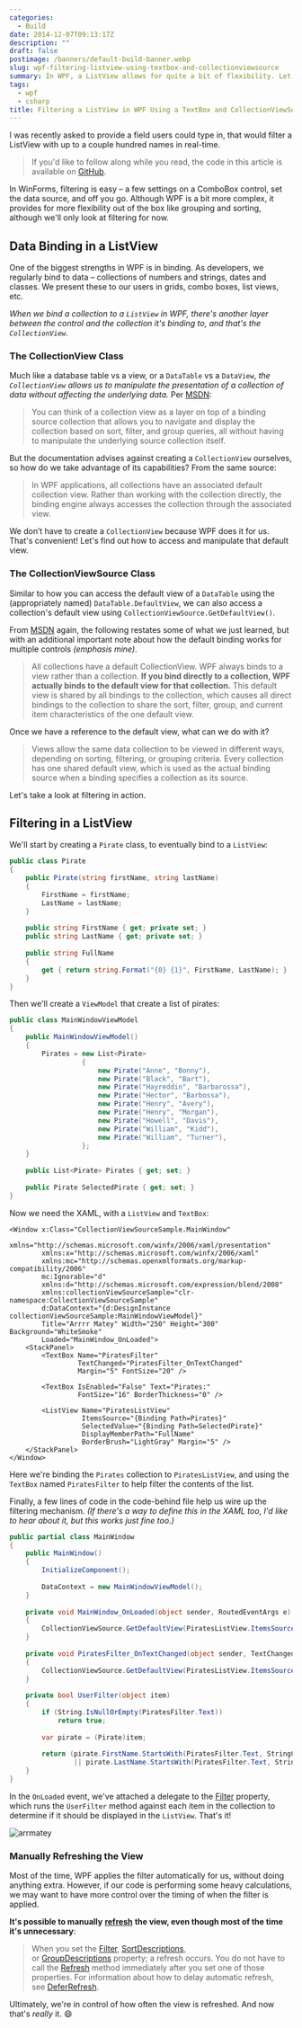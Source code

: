 ```yaml
---
categories:
  - Build
date: 2014-12-07T09:13:17Z
description: ""
draft: false
postimage: /banners/default-build-banner.webp
slug: wpf-filtering-listview-using-textbox-and-collectionviewsource
summary: In WPF, a ListView allows for quite a bit of flexibility. Let's take a look at filtering a ListView, using input being typed into a TextBox.
tags:
  - wpf
  - csharp
title: Filtering a ListView in WPF Using a TextBox and CollectionViewSource
---
```

I was recently asked to provide a field users could type in, that would filter a ListView with up to a couple hundred names in real-time.

> If you'd like to follow along while you read, the code in this article is available on [GitHub](https://github.com/grantwinney/BlogCodeSamples/tree/master/Frameworks/WPF/CollectionViewSourceSample).

In WinForms, filtering is easy – a few settings on a ComboBox control, set the data source, and off you go. Although WPF is a bit more complex, it provides for more flexibility out of the box like grouping and sorting, although we'll only look at filtering for now.

## Data Binding in a ListView

One of the biggest strengths in WPF is in binding. As developers, we regularly bind to data – collections of numbers and strings, dates and classes. We present these to our users in grids, combo boxes, list views, etc.

*When we bind a collection to a `ListView` in WPF, there's another layer between the control and the collection it's binding to, and that's the `CollectionView`.*

### The CollectionView Class

Much like a database table vs a view, or a `DataTable` vs a `DataView`, *the `CollectionView` allows us to manipulate the _presentation_ of a collection of data without affecting the underlying data.* Per [MSDN](http://msdn.microsoft.com/en-us/library/system.windows.data.collectionview\(v=vs.110\).aspx):

> You can think of a collection view as a layer on top of a binding source collection that allows you to navigate and display the collection based on sort, filter, and group queries, all without having to manipulate the underlying source collection itself.

But the documentation advises against creating a `CollectionView` ourselves, so how do we take advantage of its capabilities? From the same source:

> In WPF applications, all collections have an associated default collection view. Rather than working with the collection directly, the binding engine always accesses the collection through the associated view.

We don’t have to create a `CollectionView` because WPF does it for us. That's convenient! Let's find out how to access and manipulate that default view.

### The CollectionViewSource Class

Similar to how you can access the default view of a `DataTable` using the (appropriately named) `DataTable.DefaultView`, we can also access a collection's default view using `CollectionViewSource.GetDefaultView()`.

From [MSDN](http://msdn.microsoft.com/en-us/library/system.windows.data.collectionviewsource.getdefaultview\(v=vs.110\).aspx) again, the following restates some of what we just learned, but with an additional important note about how the default binding works for multiple controls _(emphasis mine)_.

> All collections have a default CollectionView. WPF always binds to a view rather than a collection. **If you bind directly to a collection, WPF actually binds to the default view for that collection.** This default view is shared by all bindings to the collection, which causes all direct bindings to the collection to share the sort, filter, group, and current item characteristics of the one default view.

Once we have a reference to the default view, what can we do with it?

> Views allow the same data collection to be viewed in different ways, depending on sorting, filtering, or grouping criteria. Every collection has one shared default view, which is used as the actual binding source when a binding specifies a collection as its source.

Let's take a look at filtering in action.

## Filtering in a ListView

We'll start by creating a `Pirate` class, to eventually bind to a `ListView`:

```csharp
public class Pirate
{
    public Pirate(string firstName, string lastName)
    {
        FirstName = firstName;
        LastName = lastName;
    }
 
    public string FirstName { get; private set; }
    public string LastName { get; private set; }
 
    public string FullName
    {
        get { return string.Format("{0} {1}", FirstName, LastName); }
    }
}
```

Then we'll create a `ViewModel` that create a list of pirates:

```csharp
public class MainWindowViewModel
{
    public MainWindowViewModel()
    {
        Pirates = new List<Pirate>
                  {
                      new Pirate("Anne", "Bonny"),
                      new Pirate("Black", "Bart"),
                      new Pirate("Hayreddin", "Barbarossa"),
                      new Pirate("Hector", "Barbossa"),
                      new Pirate("Henry", "Avery"),
                      new Pirate("Henry", "Morgan"),
                      new Pirate("Howell", "Davis"),
                      new Pirate("William", "Kidd"),
                      new Pirate("William", "Turner"),
                  };
    }
 
    public List<Pirate> Pirates { get; set; }
 
    public Pirate SelectedPirate { get; set; }
}
```

Now we need the XAML, with a `ListView` and `TextBox`:

```xaml
<Window x:Class="CollectionViewSourceSample.MainWindow"
        xmlns="http://schemas.microsoft.com/winfx/2006/xaml/presentation"
        xmlns:x="http://schemas.microsoft.com/winfx/2006/xaml"
        xmlns:mc="http://schemas.openxmlformats.org/markup-compatibility/2006"
        mc:Ignorable="d"
        xmlns:d="http://schemas.microsoft.com/expression/blend/2008"
        xmlns:collectionViewSourceSample="clr-namespace:CollectionViewSourceSample"
        d:DataContext="{d:DesignInstance collectionViewSourceSample:MainWindowViewModel}"
        Title="Arrrr Matey" Width="250" Height="300" Background="WhiteSmoke"
        Loaded="MainWindow_OnLoaded">
    <StackPanel>
        <TextBox Name="PiratesFilter"
                 TextChanged="PiratesFilter_OnTextChanged"
                 Margin="5" FontSize="20" />
 
        <TextBox IsEnabled="False" Text="Pirates:"
                 FontSize="16" BorderThickness="0" />
 
        <ListView Name="PiratesListView"
                  ItemsSource="{Binding Path=Pirates}"
                  SelectedValue="{Binding Path=SelectedPirate}"
                  DisplayMemberPath="FullName"
                  BorderBrush="LightGray" Margin="5" />
    </StackPanel>
</Window>
```

Here we're binding the `Pirates` collection to `PiratesListView`, and using the `TextBox` named `PiratesFilter` to help filter the contents of the list.

Finally, a few lines of code in the code-behind file help us wire up the filtering mechanism. _(If there's a way to define this in the XAML too, I'd like to hear about it, but this works just fine too.)_

```csharp
public partial class MainWindow
{
    public MainWindow()
    {
        InitializeComponent();
 
        DataContext = new MainWindowViewModel();
    }
 
    private void MainWindow_OnLoaded(object sender, RoutedEventArgs e)
    {
        CollectionViewSource.GetDefaultView(PiratesListView.ItemsSource).Filter = UserFilter;
    }
 
    private void PiratesFilter_OnTextChanged(object sender, TextChangedEventArgs e)
    {
        CollectionViewSource.GetDefaultView(PiratesListView.ItemsSource).Refresh();
    }
 
    private bool UserFilter(object item)
    {
        if (String.IsNullOrEmpty(PiratesFilter.Text))
            return true;
 
        var pirate = (Pirate)item;
 
        return (pirate.FirstName.StartsWith(PiratesFilter.Text, StringComparison.OrdinalIgnoreCase)
                || pirate.LastName.StartsWith(PiratesFilter.Text, StringComparison.OrdinalIgnoreCase));
    }
}
```

In the `OnLoaded` event, we've attached a delegate to the [Filter](http://msdn.microsoft.com/en-us/library/system.windows.data.collectionview.filter\(v=vs.110\).aspx) property, which runs the `UserFilter` method against each item in the collection to determine if it should be displayed in the `ListView`. That's it!

![arrmatey](arrmatey1.gif)

### Manually Refreshing the View

Most of the time, WPF applies the filter automatically for us, without doing anything extra. However, if our code is performing some heavy calculations, we may want to have more control over the timing of when the filter is applied.

**It's possible to manually** [**refresh**](http://msdn.microsoft.com/en-us/library/system.windows.data.collectionview.refresh\(v=vs.110\).aspx) **the view, even though most of the time it's unnecessary**:

> When you set the [Filter](https://learn.microsoft.com/en-us/dotnet/api/system.windows.data.collectionview.filter?view=windowsdesktop-8.0), [SortDescriptions](https://learn.microsoft.com/en-us/dotnet/api/system.windows.data.collectionview.sortdescriptions?view=windowsdesktop-8.0), or [GroupDescriptions](https://learn.microsoft.com/en-us/dotnet/api/system.windows.data.collectionview.groupdescriptions?view=windowsdesktop-8.0) property; a refresh occurs. You do not have to call the [Refresh](https://learn.microsoft.com/en-us/dotnet/api/system.windows.data.collectionview.refresh?view=windowsdesktop-8.0) method immediately after you set one of those properties. For information about how to delay automatic refresh, see [DeferRefresh](https://learn.microsoft.com/en-us/dotnet/api/system.windows.data.collectionview.deferrefresh?view=windowsdesktop-8.0).

Ultimately, we're in control of how often the view is refreshed. And now that's _really_ it. 😄
